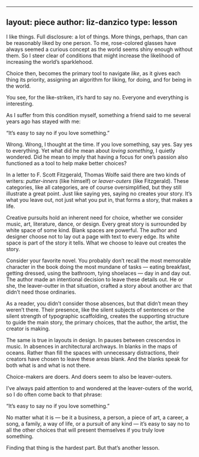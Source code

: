 ----
layout: piece
author: liz-danzico
type:   lesson
----

I like things. Full disclosure: a lot of things. More things, perhaps, than can be reasonably liked by one person. To me, rose-colored glasses have always seemed a curious concept as the world seems shiny enough without them. So I steer clear of conditions that might increase the likelihood of increasing the world’s sparklehood.

Choice then, becomes the primary tool to navigate *like*, as it gives each thing its priority, assigning an algorithm for liking, for doing, and for being in the world.

You see, for the like-striken, it’s hard to say no. Everyone and everything is interesting.

As I suffer from this condition myself, something a friend said to me several years ago has stayed with me:

“It’s easy to say no if you love something.”

Wrong. Wrong, I thought at the time. If you love something, say yes. Say yes to everything. Yet what did he mean about *loving something*, I quietly wondered. Did he mean to imply that having a focus for one’s passion also functioned as a tool to help make better choices?

In a letter to F. Scott Fitzgerald, Thomas Wolfe said there are two kinds of writers: *putter-inners* (like himself) or *leaver-outers* (like Fitzgerald). These categories, like all categories, are of course oversimplified, but they still illustrate a great point. Just like saying yes, saying no creates your story. It’s what you leave out, not just what you put in, that forms a story, that makes a life.

Creative pursuits hold an inherent need for choice, whether we consider music, art, literature, dance, or design. Every great story is surrounded by white space of some kind. Blank spaces are powerful. The author and designer choose not to lay out a page with text to every edge. Its white space is part of the story it tells. What we choose to leave out creates the story.

Consider your favorite novel. You probably don’t recall the most memorable character in the book doing the most mundane of tasks — eating breakfast, getting dressed, using the bathroom, tying shoelaces — day in and day out. The author made an intentional decision to leave these details out. He or she, the leaver-outter in that situation, crafted a story about another arc that didn’t need those ordinaries.

As a reader, you didn’t consider those absences, but that didn’t mean they weren’t there. Their presence, like the silent subjects of sentences or the silent strength of typographic scaffolding, creates the supporting structure to guide the main story, the primary choices, that the author, the artist, the creator is making.

The same is true in layouts in design. In pauses between crescendos in music. In absences in architectural archways. In blanks in the maps of oceans. Rather than fill the spaces with unnecessary distractions, their creators have chosen to leave these areas blank. And the blanks speak for both what is and what is not there.

Choice-makers are doers. And doers seem to also be leaver-outers.

I’ve always paid attention to and wondered at the leaver-outers of the world, so I do often come back to that phrase:

“It’s easy to say no if you love something.”

No matter what it is — be it a business, a person, a piece of art, a career, a song, a family, a way of life, or a pursuit of any kind — it’s easy to say no to all the other choices that will present themselves if you truly love something.

Finding that thing is the hardest part. But that’s another lesson.